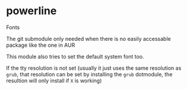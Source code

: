 # powerline

Fonts

The git submodule only needed when there is no easily accessable package
like the one in AUR

This module also tries to set the default system font too.

If the tty resolution is not set (usually it just uses the same resolution as `grub`, that resolution can be set by installing the `grub` dotmodule, the resultion will only install if `X` is working)
